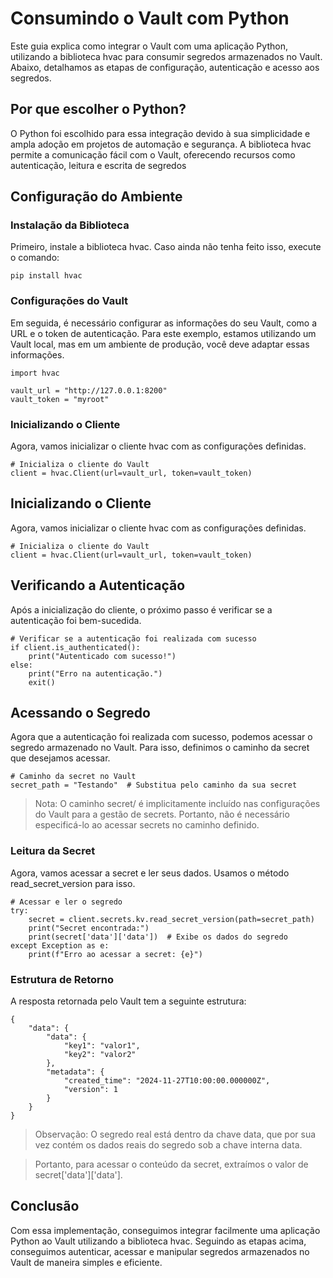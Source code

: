 # Consumindo o Vault com Python

Este guia explica como integrar o Vault com uma aplicação Python, utilizando a biblioteca hvac para consumir segredos armazenados no Vault. Abaixo, detalhamos as etapas de configuração, autenticação e acesso aos segredos.

## Por que escolher o Python?

O Python foi escolhido para essa integração devido à sua simplicidade e ampla adoção em projetos de automação e segurança. A biblioteca hvac permite a comunicação fácil com o Vault, oferecendo recursos como autenticação, leitura e escrita de segredos


## Configuração do Ambiente

### Instalação da Biblioteca

Primeiro, instale a biblioteca hvac. Caso ainda não tenha feito isso, execute o comando:

```
pip install hvac
```

### Configurações do Vault

Em seguida, é necessário configurar as informações do seu Vault, como a URL e o token de autenticação. Para este exemplo, estamos utilizando um Vault local, mas em um ambiente de produção, você deve adaptar essas informações.

```
import hvac

vault_url = "http://127.0.0.1:8200"  
vault_token = "myroot"               
```

### Inicializando o Cliente

Agora, vamos inicializar o cliente hvac com as configurações definidas.

```
# Inicializa o cliente do Vault
client = hvac.Client(url=vault_url, token=vault_token)
```

## Inicializando o Cliente

Agora, vamos inicializar o cliente hvac com as configurações definidas.

```
# Inicializa o cliente do Vault
client = hvac.Client(url=vault_url, token=vault_token)
```

## Verificando a Autenticação

Após a inicialização do cliente, o próximo passo é verificar se a autenticação foi bem-sucedida.

```
# Verificar se a autenticação foi realizada com sucesso
if client.is_authenticated():
    print("Autenticado com sucesso!")
else:
    print("Erro na autenticação.")
    exit()
```

## Acessando o Segredo

Agora que a autenticação foi realizada com sucesso, podemos acessar o segredo armazenado no Vault. Para isso, definimos o caminho da secret que desejamos acessar.

```
# Caminho da secret no Vault
secret_path = "Testando"  # Substitua pelo caminho da sua secret
```

> Nota: O caminho secret/ é implicitamente incluído nas configurações do Vault para a gestão de secrets. Portanto, não é necessário especificá-lo ao acessar secrets no caminho definido.

### Leitura da Secret

Agora, vamos acessar a secret e ler seus dados. Usamos o método read_secret_version para isso.

```
# Acessar e ler o segredo
try:
    secret = client.secrets.kv.read_secret_version(path=secret_path)
    print("Secret encontrada:")
    print(secret['data']['data'])  # Exibe os dados do segredo
except Exception as e:
    print(f"Erro ao acessar a secret: {e}")
```

### Estrutura de Retorno

A resposta retornada pelo Vault tem a seguinte estrutura:

```
{
    "data": {
        "data": {
            "key1": "valor1",
            "key2": "valor2"
        },
        "metadata": {
            "created_time": "2024-11-27T10:00:00.000000Z",
            "version": 1
        }
    }
}
```

> Observação: O segredo real está dentro da chave data, que por sua vez contém os dados reais do segredo sob a chave interna data.

> Portanto, para acessar o conteúdo da secret, extraímos o valor de secret['data']['data'].

## Conclusão

Com essa implementação, conseguimos integrar facilmente uma aplicação Python ao Vault utilizando a biblioteca hvac. Seguindo as etapas acima, conseguimos autenticar, acessar e manipular segredos armazenados no Vault de maneira simples e eficiente.

